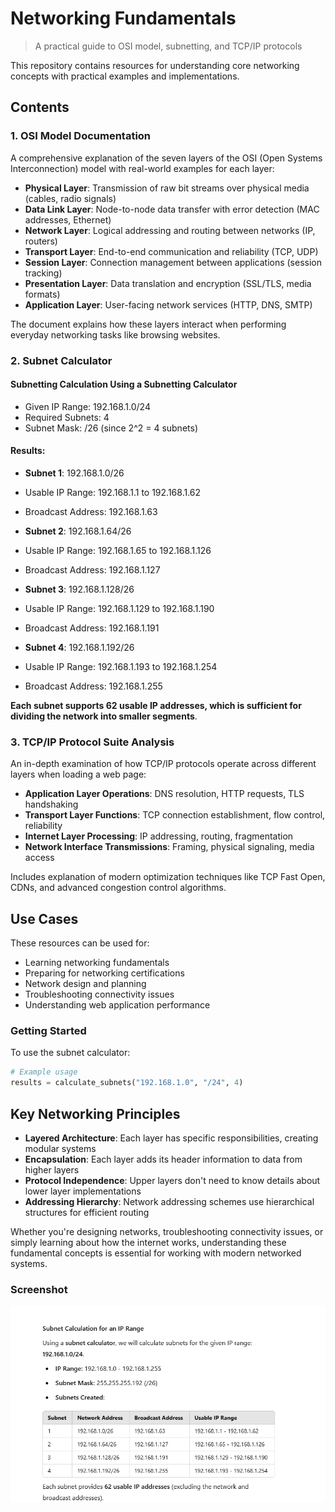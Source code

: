 # Networking Fundamentals
> A practical guide to OSI model, subnetting, and TCP/IP protocols

This repository contains resources for understanding core networking concepts with practical examples and implementations.

## Contents

### 1. OSI Model Documentation
A comprehensive explanation of the seven layers of the OSI (Open Systems Interconnection) model with real-world examples for each layer:

- **Physical Layer**: Transmission of raw bit streams over physical media (cables, radio signals)
- **Data Link Layer**: Node-to-node data transfer with error detection (MAC addresses, Ethernet)
- **Network Layer**: Logical addressing and routing between networks (IP, routers)
- **Transport Layer**: End-to-end communication and reliability (TCP, UDP)
- **Session Layer**: Connection management between applications (session tracking)
- **Presentation Layer**: Data translation and encryption (SSL/TLS, media formats)
- **Application Layer**: User-facing network services (HTTP, DNS, SMTP)

The document explains how these layers interact when performing everyday networking tasks like browsing websites.

### 2. Subnet Calculator
#### Subnetting Calculation Using a Subnetting Calculator
- Given IP Range: 192.168.1.0/24
- Required Subnets: 4
- Subnet Mask: /26 (since 2^2 = 4 subnets)

#### Results:

- **Subnet 1**: 192.168.1.0/26

- Usable IP Range: 192.168.1.1 to 192.168.1.62

- Broadcast Address: 192.168.1.63

- **Subnet 2**: 192.168.1.64/26

- Usable IP Range: 192.168.1.65 to 192.168.1.126

- Broadcast Address: 192.168.1.127

- **Subnet 3**: 192.168.1.128/26

- Usable IP Range: 192.168.1.129 to 192.168.1.190

- Broadcast Address: 192.168.1.191

- **Subnet 4**: 192.168.1.192/26

- Usable IP Range: 192.168.1.193 to 192.168.1.254

- Broadcast Address: 192.168.1.255

**Each subnet supports 62 usable IP addresses, which is sufficient for dividing the network into smaller segments**.

### 3. TCP/IP Protocol Suite Analysis
An in-depth examination of how TCP/IP protocols operate across different layers when loading a web page:

- **Application Layer Operations**: DNS resolution, HTTP requests, TLS handshaking
- **Transport Layer Functions**: TCP connection establishment, flow control, reliability
- **Internet Layer Processing**: IP addressing, routing, fragmentation
- **Network Interface Transmissions**: Framing, physical signaling, media access

Includes explanation of modern optimization techniques like TCP Fast Open, CDNs, and advanced congestion control algorithms.

## Use Cases

These resources can be used for:

- Learning networking fundamentals
- Preparing for networking certifications
- Network design and planning
- Troubleshooting connectivity issues
- Understanding web application performance

### Getting Started

To use the subnet calculator:
```python
# Example usage
results = calculate_subnets("192.168.1.0", "/24", 4)
```

## Key Networking Principles

- **Layered Architecture**: Each layer has specific responsibilities, creating modular systems
- **Encapsulation**: Each layer adds its header information to data from higher layers
- **Protocol Independence**: Upper layers don't need to know details about lower layer implementations
- **Addressing Hierarchy**: Network addressing schemes use hierarchical structures for efficient routing

Whether you're designing networks, troubleshooting connectivity issues, or simply learning about how the internet works, understanding these fundamental concepts is essential for working with modern networked systems.

### Screenshot
![subnet-calculator](Calculator.png)

